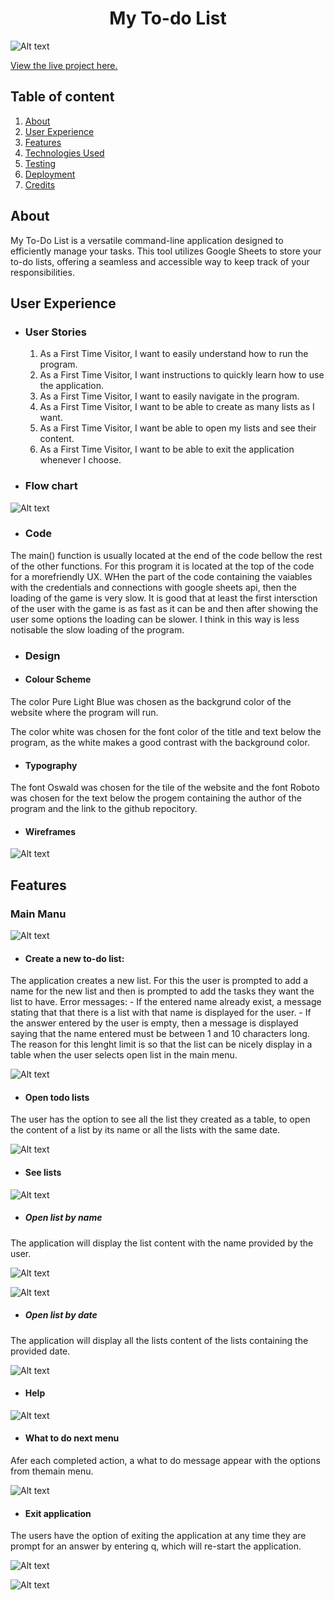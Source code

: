 <h1 align="center">My To-do List</h1>

![Alt text](docs_for_readme/mockup2.png)

[View the live project here.](https://mytodo-list-a7cb306ab9f5.herokuapp.com/)

## Table of content

1. [About](#about)
2. [User Experience](#user-experience)
2. [Features](#features)
3. [Technologies Used](#technologies-used)
4. [Testing](#testing)
5. [Deployment](#deployment)
6. [Credits](#credits)

## About

My To-Do List is a versatile command-line application designed to efficiently manage your tasks. This tool utilizes Google Sheets to store your to-do lists, offering a seamless and accessible way to keep track of your responsibilities.

## User Experience 
    
- ### User Stories
    1. As a First Time Visitor, I want to easily understand how to run the program.
    2. As a First Time Visitor, I want instructions to quickly learn how to use the application.
    3. As a First Time Visitor, I want to easily navigate in the program.
    4. As a First Time Visitor, I want to be able to create as many lists as I want.
    5. As a First Time Visitor, I want be able to open my lists and see their content. 
    6. As a First Time Visitor, I want to be able to exit the application whenever I choose.

- ### Flow chart
![Alt text](docs_for_readme/todo_flowshart.png)

- ### Code
The main() function is usually located at the end of the code bellow the rest of the other functions. For this program it is located at the top of the code for a morefriendly UX. WHen the part of the code containing the vaiables with the credentials and connections with google sheets api, then the loading of the game is very slow. It is good that at least the first intersction of the user with the game is as fast as it can be and then after showing the user some options the loading can be slower. I think in this way is less notisable the slow loading of the program.

- ### Design

- #### Colour Scheme

The color Pure Light Blue was chosen as the backgrund color of the website where the program will run. 

The color white was chosen for the font color of the title and text below the program, as the white makes a good contrast with the background color.

- #### Typography

The font Oswald was chosen for the tile of the website and the font Roboto was chosen for the text below the progem containing the author of the program and the link to the github repocitory.

- #### Wireframes
![Alt text](docs_for_readme/wireframe.png)

## Features
### Main Manu
![Alt text](docs_for_readme/main_menu.png)

- #### Create a new to-do list:
The application creates a new list. For this the user is prompted to add a name for the new list and then is prompted to add the tasks they want the list to have.
Error messages:
    - If the entered name already exist, a message stating that that there is a list with that name is displayed for the user.
    - If the answer entered by the user is empty, then a message is displayed saying that the name entered must be between 1 and 10 characters long. The reason for this lenght limit is so that the list can be nicely display in a table when the user selects open list in the main menu.

![Alt text](docs_for_readme/create_list.png)


- #### Open todo lists
The user has the option to see all the list they created as a table, to open the content of a list by its name or all the lists with the same date.

![Alt text](docs_for_readme/open_lists.png)

- #### See lists

![Alt text](docs_for_readme/see_lists.png)

- ##### Open list by name
The application will display the list content with the name provided by the user.

![Alt text](docs_for_readme/by_name1.png)

![Alt text](docs_for_readme/by_name2.png)

- ##### Open list by date
The application will display all the lists content of the lists containing the provided date.

![Alt text](docs_for_readme/by_date.png)

- #### Help

![Alt text](docs_for_readme/help.png)

- #### What to do next menu
Afer each completed action, a what to do message appear with the options from themain menu.

![Alt text](docs_for_readme/next2.png)

- #### Exit application
The users have the option of exiting the application at any time they are prompt for an answer by entering q, which will re-start the application.

![Alt text](docs_for_readme/exit1.png)

![Alt text](docs_for_readme/exit2.png)
